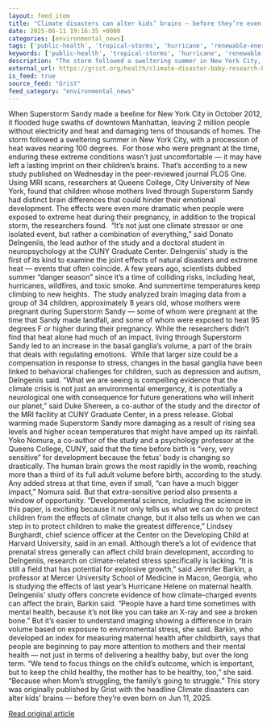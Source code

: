 ```yaml
---
layout: feed_item
title: "Climate disasters can alter kids’ brains — before they’re even born"
date: 2025-06-11 19:16:35 +0000
categories: [environmental_news]
tags: ['public-health', 'tropical-storms', 'hurricane', 'renewable-energy', 'climate-health', 'wildfires', 'heatwave', 'wind-power', 'extreme-weather', 'sea-level-rise']
keywords: ['public-health', 'tropical-storms', 'hurricane', 'renewable-energy', 'climate-health', 'climate', 'disasters', 'alter']
description: "The storm followed a sweltering summer in New York City, with a procession of heat waves nearing 100 degrees"
external_url: https://grist.org/health/climate-disaster-baby-research-brain-development/
is_feed: true
source_feed: "Grist"
feed_category: "environmental_news"
---
```


When Superstorm Sandy made a beeline for New York City in October 2012, it flooded huge swaths of downtown Manhattan, leaving 2 million people without electricity and heat and damaging tens of thousands of homes. The storm followed a sweltering summer in New York City, with a procession of heat waves nearing 100 degrees.&nbsp; For those who were pregnant at the time, enduring these extreme conditions wasn’t just uncomfortable — it may have left a lasting imprint on their children’s brains. That’s according to a new study published on Wednesday in the peer-reviewed journal PLOS One. Using MRI scans, researchers at Queens College, City University of New York, found that children whose mothers lived through Superstorm Sandy had distinct brain differences that could hinder their emotional development. The effects were even more dramatic when people were exposed to extreme heat during their pregnancy, in addition to the tropical storm, the researchers found.&nbsp; “It&#8217;s not just one climate stressor or one isolated event, but rather a combination of everything,” said Donato DeIngeniis, the lead author of the study and a doctoral student in neuropsychology at the CUNY Graduate Center. DeIngeniis’ study is the first of its kind to examine the joint effects of natural disasters and extreme heat — events that often coincide. A few years ago, scientists dubbed summer “danger season” since it’s a time of colliding risks, including heat, hurricanes, wildfires, and toxic smoke. And summertime temperatures keep climbing to new heights.&nbsp; The study analyzed brain imaging data from a group of 34 children, approximately 8 years old, whose mothers were pregnant during Superstorm Sandy — some of whom were pregnant at the time that Sandy made landfall, and some of whom were exposed to heat 95 degrees F or higher during their pregnancy. While the researchers didn’t find that heat alone had much of an impact, living through Superstorm Sandy led to an increase in the basal ganglia’s volume, a part of the brain that deals with regulating emotions.&nbsp; While that larger size could be a compensation in response to stress, changes in the basal ganglia have been linked to behavioral challenges for children, such as depression and autism, DeIngeniis said. “What we are seeing is compelling evidence that the climate crisis is not just an environmental emergency, it is potentially a neurological one with consequence for future generations who will inherit our planet,” said Duke Shereen, a co-author of the study and the director of the MRI facility at CUNY Graduate Center, in a press release. Global warming made Superstorm Sandy more damaging as a result of rising sea levels and higher ocean temperatures that might have amped up its rainfall. Yoko Nomura, a co-author of the study and a psychology professor at the Queens College, CUNY, said that the time before birth is “very, very sensitive” for development because the fetus’ body is changing so drastically. The human brain grows the most rapidly in the womb, reaching more than a third of its full adult volume before birth, according to the study. Any added stress at that time, even if small, “can have a much bigger impact,” Nomura said. But that extra-sensitive period also presents a window of opportunity. “Developmental science, including the science in this paper, is exciting because it not only tells us what we can do to protect children from the effects of climate change, but it also tells us when we can step in to protect children to make the greatest difference,” Lindsey Burghardt, chief science officer at the Center on the Developing Child at Harvard University, said in an email. Although there’s a lot of evidence that prenatal stress generally can affect child brain development, according to DeIngeniis, research on climate-related stress specifically is lacking. “It is still a field that has potential for explosive growth,” said Jennifer Barkin, a professor at Mercer University School of Medicine in Macon, Georgia, who is studying the effects of last year’s Hurricane Helene on maternal health. DeIngeniis’ study offers concrete evidence of how climate-charged events can affect the brain, Barkin said. “People have a hard time sometimes with mental health, because it’s not like you can take an X-ray and see a broken bone.” But it’s easier to understand imaging showing a difference in brain volume based on exposure to environmental stress, she said. Barkin, who developed an index for measuring maternal health after childbirth, says that people are beginning to pay more attention to mothers and their mental health — not just in terms of delivering a healthy baby, but over the long term. “We tend to focus things on the child&#8217;s outcome, which is important, but to keep the child healthy, the mother has to be healthy, too,” she said. “Because when Mom&#8217;s struggling, the family&#8217;s going to struggle.” This story was originally published by Grist with the headline Climate disasters can alter kids’ brains — before they’re even born on Jun 11, 2025.

[Read original article](https://grist.org/health/climate-disaster-baby-research-brain-development/)
